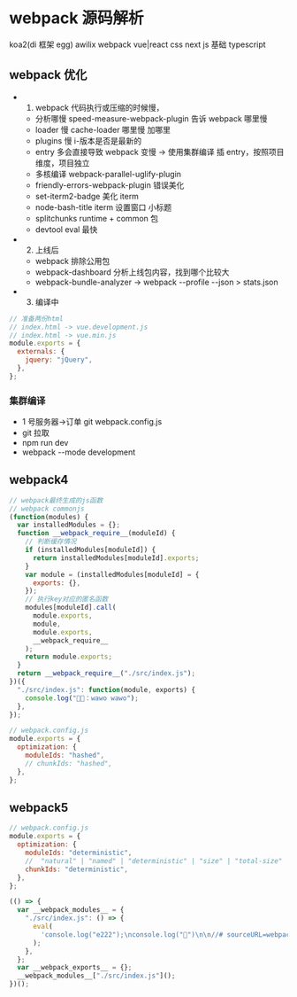 # webpack 源码解析

koa2(di 框架 egg) awilix
webpack
vue|react
css next
js 基础
typescript

## webpack 优化

- 1. webpack 代码执行或压缩的时候慢，

  - 分析哪慢 speed-measure-webpack-plugin 告诉 webpack 哪里慢
  - loader 慢 cache-loader 哪里慢 加哪里
  - plugins 慢 i-版本是否是最新的
  - entry 多会直接导致 webpack 变慢 -> 使用集群编译 插 entry，按照项目维度，项目独立
  - 多核编译 webpack-parallel-uglify-plugin
  - friendly-errors-webpack-plugin 错误美化
  - set-iterm2-badge 美化 iterm
  - node-bash-title iterm 设置窗口 小标题
  - splitchunks runtime + common 包
  - devtool eval 最快

- 2. 上线后

  - webpack 排除公用包
  - webpack-dashboard 分析上线包内容，找到哪个比较大
  - webpack-bundle-analyzer -> webpack --profile --json > stats.json

- 3. 编译中

```js
// 准备两份html
// index.html -> vue.development.js
// index.html -> vue.min.js
module.exports = {
  externals: {
    jquery: "jQuery",
  },
};
```

### 集群编译

- 1 号服务器->订单 git webpack.config.js
- git 拉取
- npm run dev
- webpack --mode development

## webpack4

```js
// webpack最终生成的js函数
// webpack commonjs
(function(modules) {
  var installedModules = {};
  function __webpack_require__(moduleId) {
    // 判断缓存情况
    if (installedModules[moduleId]) {
      return installedModules[moduleId].exports;
    }
    var module = (installedModules[moduleId] = {
      exports: {},
    });
    // 执行key对应的匿名函数
    modules[moduleId].call(
      module.exports,
      module,
      module.exports,
      __webpack_require__
    );
    return module.exports;
  }
  return __webpack_require__("./src/index.js");
})({
  "./src/index.js": function(module, exports) {
    console.log("👮🏻：wawo wawo");
  },
});
```

```js
// webpack.config.js
module.exports = {
  optimization: {
    moduleIds: "hashed",
    // chunkIds: "hashed",
  },
};
```

## webpack5

```js
// webpack.config.js
module.exports = {
  optimization: {
    moduleIds: "deterministic",
    //  "natural" | "named" | "deterministic" | "size" | "total-size" | false
    chunkIds: "deterministic",
  },
};
```

```js
(() => {
  var __webpack_modules__ = {
    "./src/index.js": () => {
      eval(
        'console.log("e222");\nconsole.log("🍌")\n\n//# sourceURL=webpack://webpack_source_code_dome/./src/index,js?'
      );
    },
  };
  var __webpack_exports__ = {};
  __webpack_modules__["./src/index.js"]();
})();
```
